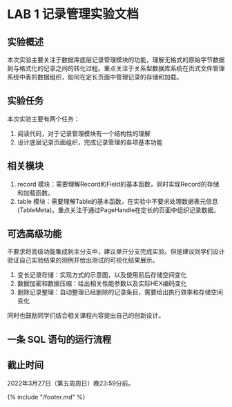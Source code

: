 # LAB 1 记录管理实验文档

## 实验概述

本次实验主要关注于数据库底层记录管理模块的功能，理解无格式的原始字节数据到与格式化的记录之间的转化过程。重点关注于关系型数据库系统在页式文件管理系统中表的数据组织，如何在定长页面中管理记录的存储和加载。

## 实验任务

本次实验主要有两个任务：
1. 阅读代码，对于记录管理模块有一个结构性的理解
2. 设计底层记录页面组织，完成记录管理的各项基本功能

## 相关模块

1. record 模块：需要理解Record和Field的基本函数，同时实现Record的存储和加载函数。
2. table 模块：需要理解Table的基本函数，在实验中不要求处理数据表元信息(TableMeta)。重点关注于通过PageHandle在定长的页面中组织记录数据。

## 可选高级功能

不要求将高级功能集成到主分支中，建议单开分支完成实验。但是建议同学们设计验证自己实验结果的测例并给出测试的可视化结果展示。

1. 变长记录存储：实现方式的示意图，以及使用前后存储空间变化
2. 数据加密和数据压缩：给出相关性能参数以及实际HEX编码变化
3. 删除记录整理：自动整理已经删除的记录条目，需要给出执行效率和存储空间变化

同时也鼓励同学们结合相关课程内容提出自己的创新设计。

## 一条 SQL 语句的运行流程

## 截止时间

2022年3月27日（第五周周日）晚23:59分前。

{% include "/footer.md" %}
